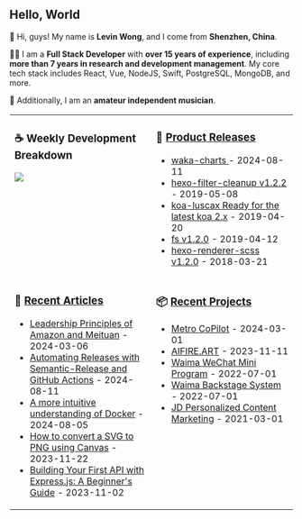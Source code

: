 ## Hello, World

🌈 Hi, guys! My name is **Levin Wong**, and I come from **Shenzhen, China**.

🧑‍💻 I am a **Full Stack Developer** with **over 15 years of experience**, including **more than 7 years in research and development management**. My core tech stack includes React, Vue, NodeJS, Swift, PostgreSQL, MongoDB, and more.

🎸 Additionally, I am an **amateur independent musician**.

<table width="min-width: 768px" style="border: 1px solid #fefefe;">
<tr>
<td valign="top" width="50%">

<h3>☕️ Weekly Development Breakdown</h3>

<picture>
  <source media="(prefers-color-scheme: dark)" srcset="https://mamboer.github.io/waka-charts/images/waka_weekly_lang_stats_black.svg">
  <source media="(prefers-color-scheme: light)" srcset="https://mamboer.github.io/waka-charts/images/waka_weekly_lang_stats.svg">
  <img src="https://mamboer.github.io/waka-charts/images/waka_weekly_lang_stats.svg">
</picture>

</td>
<td valign="top" width="50%">

<h3>🌲 <a href="https://github.com/mamboer/mamboer/blob/master/releases.md" target="_blank">Product Releases</a></h3>

<!-- recent_releases starts -->
* <a href='https://github.com/mamboer/waka-charts/releases/tag/v1.0.0' target='_blank'>waka-charts </a> - 2024-08-11
* <a href='https://github.com/mamboer/hexo-filter-cleanup/releases/tag/v1.2.2' target='_blank'>hexo-filter-cleanup v1.2.2</a> - 2019-05-08
* <a href='https://github.com/mamboer/koa-luscax/releases/tag/v1.0.0' target='_blank'>koa-luscax Ready for the latest koa 2.x</a> - 2019-04-20
* <a href='https://github.com/mamboer/fs/releases/tag/v1.2.0' target='_blank'>fs v1.2.0</a> - 2019-04-12
* <a href='https://github.com/mamboer/hexo-renderer-scss/releases/tag/v1.2.0' target='_blank'>hexo-renderer-scss v1.2.0</a> - 2018-03-21
<!-- recent_releases ends -->

</td>
</tr>
<tr>
<td valign="top" width="50%">

<h3>📖 <a href="https://huangyongyou.cn/articles" target="_blank">Recent Articles</a></h3>

<!-- recent_articles starts -->
* <a href='https://huangyongyou.cn/en/articles/management/leadership-principles' target='_blank'>Leadership Principles of Amazon and Meituan</a> - 2024-03-06
* <a href='https://huangyongyou.cn/en/articles/cicd/semantic-release-with-github-workflow' target='_blank'>Automating Releases with Semantic-Release and GitHub Actions</a> - 2024-08-11
* <a href='https://huangyongyou.cn/en/articles/docker/intuitive-understanding-of-docker' target='_blank'>A more intuitive understanding of Docker</a> - 2024-08-05
* <a href='https://huangyongyou.cn/en/articles/how-to-convert-a-svg-to-png-using-canvas' target='_blank'>How to convert a SVG to PNG using Canvas</a> - 2023-11-22
* <a href='https://huangyongyou.cn/en/articles/building-your-first-api-with-expressjs-a-beginners-guide' target='_blank'>Building Your First API with Express.js: A Beginner's Guide</a> - 2023-11-02
<!-- recent_articles ends -->

</td>
<td valign="top" width="50%">

<h3>📦 <a href="https://huangyongyou.cn/projects" target="_blank">Recent Projects</a></h3>

<!-- recent_projects starts -->
* <a href='https://docs.qq.com/doc/DQmlrQXRNdXhGdXZk' target='_blank'>Metro CoPilot</a> - 2024-03-01
* <a href='https://aifire.art' target='_blank'>AIFIRE.ART</a> - 2023-11-11
* <a href='https://docs.qq.com/doc/DQnl3VUVXaW9xc3dM' target='_blank'>Waima WeChat Mini Program</a> - 2022-07-01
* <a href='https://docs.qq.com/doc/DQmhTaUJsaXpBWEti' target='_blank'>Waima Backstage System</a> - 2022-07-01
* <a href='https://docs.qq.com/doc/DQlhjQmFQb0dIV2JX' target='_blank'>JD Personalized Content Marketing</a> - 2021-03-01
<!-- recent_projects ends -->

</td>
</tr>

</table>

